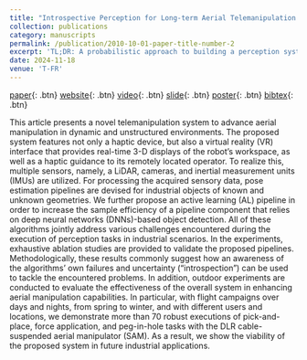 ```yaml
---
title: "Introspective Perception for Long-term Aerial Telemanipulation with Virtual Reality"
collection: publications
category: manuscripts
permalink: /publication/2010-10-01-paper-title-number-2
excerpt: 'TL;DR: A probabilistic approach to building a perception system for a long-term deployment in the field.'
date: 2024-11-18
venue: 'T-FR'
---
```


[paper](https://ieeexplore.ieee.org/abstract/document/10755951/){: .btn} [website](https://sites.google.com/view/vr-sam/){: .btn} [video](https://www.youtube.com/watch?v=JRnPIARW8xY){: .btn} [slide](/files/publications/FR2023.pdf){: .btn} [poster](/files/publications/IROS2022.pdf){: .btn} [bibtex](/files/publications/icml2023.bib){: .btn}

This article presents a novel telemanipulation system to advance aerial manipulation in dynamic and unstructured environments. The proposed system features not only a haptic device, but also a virtual reality (VR) interface that provides real-time 3-D displays of the robot’s workspace, as well as a haptic guidance to its remotely located operator. To realize this, multiple sensors, namely, a LiDAR, cameras, and inertial measurement units (IMUs) are utilized. For processing the acquired sensory data, pose estimation pipelines are devised for industrial objects of known and unknown geometries. We further propose an active learning (AL) pipeline in order to increase the sample efficiency of a pipeline component that relies on deep neural networks (DNNs)-based object detection. All of these algorithms jointly address various challenges encountered during the execution of perception tasks in industrial scenarios. In the experiments, exhaustive ablation studies are provided to validate the proposed pipelines. Methodologically, these results commonly suggest how an awareness of the algorithms’ own failures and uncertainty (“introspection”) can be used to tackle the encountered problems. In addition, outdoor experiments are conducted to evaluate the effectiveness of the overall system in enhancing aerial manipulation capabilities. In particular, with flight campaigns over days and nights, from spring to winter, and with different users and locations, we demonstrate more than 70 robust executions of pick-and-place, force application, and peg-in-hole tasks with the DLR cable-suspended aerial manipulator (SAM). As a result, we show the viability of the proposed system in future industrial applications. 
